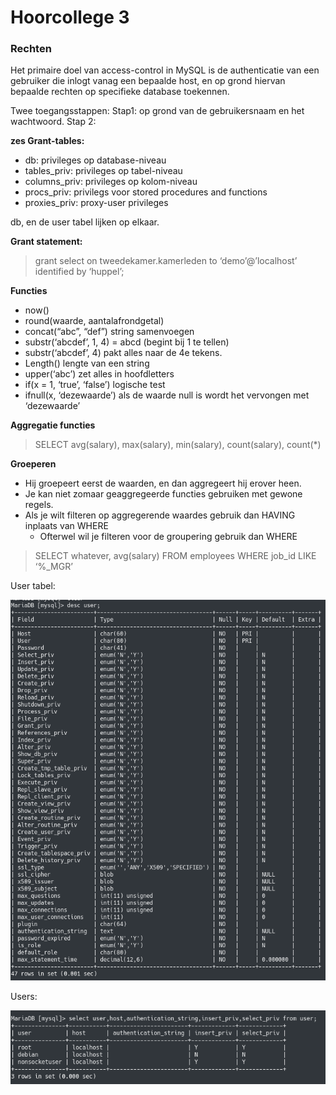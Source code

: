 # Hoorcollege 3
### Rechten
Het primaire doel van access-control in MySQL is de authenticatie van een gebruiker die inlogt vanag een bepaalde host, en op grond hiervan bepaalde rechten op specifieke database toekennen.

Twee toegangsstappen:
Stap1: op grond van de gebruikersnaam en het wachtwoord.
Stap 2:

**zes Grant-tables:**

* db: privileges op database-niveau
* tables_priv: privileges op tabel-niveau
* columns_priv: privileges op kolom-niveau
* procs_priv:  privilegs voor stored procedures and functions
* proxies_priv: proxy-user privileges

db, en de user tabel lijken op elkaar.

**Grant statement:**

> grant select on tweedekamer.kamerleden to ‘demo’@’localhost’ identified by ‘huppel’;

**Functies**

* now()
* round(waarde, aantalafrondgetal)
* concat(“abc”, “def”) string samenvoegen
* substr(‘abcdef’, 1, 4) = abcd (begint bij 1 te tellen)
* substr(‘abcdef’, 4) pakt alles naar de 4e tekens.
* Length() lengte van een string
* upper(‘abc’) zet alles in hoofdletters
* if(x = 1,  ‘true’, ‘false’) logische test
* ifnull(x, ‘dezewaarde’) als de waarde null is wordt het vervongen met ‘dezewaarde’

**Aggregatie functies**

> SELECT avg(salary), max(salary), min(salary), count(salary), count(*)

**Groeperen**

* Hij groepeert eerst de waarden, en dan aggregeert hij erover heen.
* Je kan niet zomaar geaggregeerde functies gebruiken met gewone regels.
* Als je wilt filteren op aggregerende waardes gebruik dan HAVING inplaats van WHERE
	* Ofterwel wil je filteren voor de groupering gebruik dan WHERE

> SELECT whatever, avg(salary) FROM employees WHERE job_id LIKE ‘%_MGR’

User tabel:

![](files/5.png)

Users:

![](files/4.png) 
